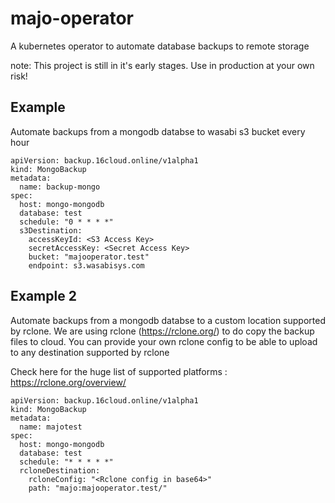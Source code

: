 # majo-operator
A kubernetes operator to automate database backups to remote storage

note: This project is still in it's early stages. Use in production at your own risk!

## Example

Automate backups from a mongodb databse to wasabi s3 bucket every hour

```
apiVersion: backup.16cloud.online/v1alpha1
kind: MongoBackup
metadata:
  name: backup-mongo
spec:
  host: mongo-mongodb
  database: test
  schedule: "0 * * * *"
  s3Destination:
    accessKeyId: <S3 Access Key>
    secretAccessKey: <Secret Access Key>
    bucket: "majooperator.test"
    endpoint: s3.wasabisys.com
```

## Example 2

Automate backups from a mongodb databse to a custom location supported by rclone.
We are using rclone (https://rclone.org/) to do copy the backup files to cloud. You can provide your own rclone config to be able to upload to any destination supported by rclone

Check here for the huge list of supported platforms : <https://rclone.org/overview/>

```
apiVersion: backup.16cloud.online/v1alpha1
kind: MongoBackup
metadata:
  name: majotest
spec:
  host: mongo-mongodb
  database: test
  schedule: "* * * * *"
  rcloneDestination:
    rcloneConfig: "<Rclone config in base64>"
    path: "majo:majooperator.test/"
```
